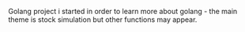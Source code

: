 Golang project i started in order to learn more about golang - the main theme is stock simulation but other functions may appear.

